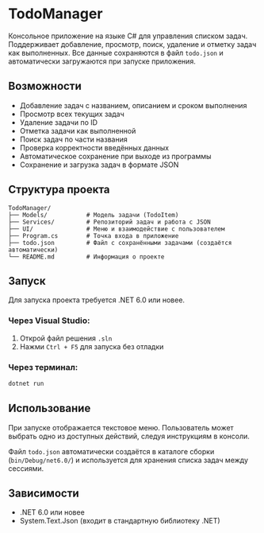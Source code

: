 # TodoManager

Консольное приложение на языке C# для управления списком задач. Поддерживает добавление, просмотр, поиск, удаление и отметку задач как выполненных. Все данные сохраняются в файл `todo.json` и автоматически загружаются при запуске приложения.

## Возможности

- Добавление задач с названием, описанием и сроком выполнения
- Просмотр всех текущих задач
- Удаление задачи по ID
- Отметка задачи как выполненной
- Поиск задач по части названия
- Проверка корректности введённых данных
- Автоматическое сохранение при выходе из программы
- Сохранение и загрузка задач в формате JSON

## Структура проекта

```
TodoManager/
├── Models/           # Модель задачи (TodoItem)
├── Services/         # Репозиторий задач и работа с JSON
├── UI/               # Меню и взаимодействие с пользователем
├── Program.cs        # Точка входа в приложение
├── todo.json         # Файл с сохранёнными задачами (создаётся автоматически)
└── README.md         # Информация о проекте
```

## Запуск

Для запуска проекта требуется .NET 6.0 или новее.

### Через Visual Studio:
1. Открой файл решения `.sln`
2. Нажми `Ctrl + F5` для запуска без отладки

### Через терминал:

```bash
dotnet run
```

## Использование

При запуске отображается текстовое меню. Пользователь может выбрать одно из доступных действий, следуя инструкциям в консоли.

Файл `todo.json` автоматически создаётся в каталоге сборки (`bin/Debug/net6.0/`) и используется для хранения списка задач между сессиями.

## Зависимости

- .NET 6.0 или новее
- System.Text.Json (входит в стандартную библиотеку .NET)
